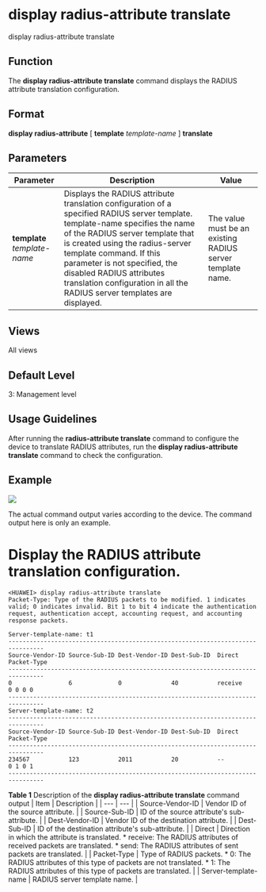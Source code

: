 display radius-attribute translate
==================================

display radius-attribute translate

Function
--------



The **display radius-attribute translate** command displays the RADIUS attribute translation configuration.




Format
------

**display radius-attribute** [ **template** *template-name* ] **translate**


Parameters
----------

| Parameter | Description | Value |
| --- | --- | --- |
| **template** *template-name* | Displays the RADIUS attribute translation configuration of a specified RADIUS server template. template-name specifies the name of the RADIUS server template that is created using the radius-server template command.  If this parameter is not specified, the disabled RADIUS attributes translation configuration in all the RADIUS server templates are displayed. | The value must be an existing RADIUS server template name. |



Views
-----

All views


Default Level
-------------

3: Management level


Usage Guidelines
----------------

After running the **radius-attribute translate** command to configure the device to translate RADIUS attributes, run the **display radius-attribute translate** command to check the configuration.


Example
-------

![](../public_sys-resources/note_3.0-en-us.png) 

The actual command output varies according to the device. The command output here is only an example.


# Display the RADIUS attribute translation configuration.
```
<HUAWEI> display radius-attribute translate
Packet-Type: Type of the RADIUS packets to be modified. 1 indicates valid; 0 indicates invalid. Bit 1 to bit 4 indicate the authentication request, authentication accept, accounting request, and accounting response packets.   

Server-template-name: t1                                                       
--------------------------------------------------------------------------------
Source-Vendor-ID Source-Sub-ID Dest-Vendor-ID Dest-Sub-ID  Direct    Packet-Type
--------------------------------------------------------------------------------
0                6             0              40           receive    0 0 0 0   
--------------------------------------------------------------------------------
Server-template-name: t2                                                       
--------------------------------------------------------------------------------
Source-Vendor-ID Source-Sub-ID Dest-Vendor-ID Dest-Sub-ID  Direct    Packet-Type
--------------------------------------------------------------------------------
234567           123           2011           20           --         0 1 0 1   
--------------------------------------------------------------------------------

```

**Table 1** Description of the **display radius-attribute translate** command output
| Item | Description |
| --- | --- |
| Source-Vendor-ID | Vendor ID of the source attribute. |
| Source-Sub-ID | ID of the source attribute's sub-attribute. |
| Dest-Vendor-ID | Vendor ID of the destination attribute. |
| Dest-Sub-ID | ID of the destination attribute's sub-attribute. |
| Direct | Direction in which the attribute is translated.   * receive: The RADIUS attributes of received packets are translated. * send: The RADIUS attributes of sent packets are translated. |
| Packet-Type | Type of RADIUS packets.   * 0: The RADIUS attributes of this type of packets are not translated. * 1: The RADIUS attributes of this type of packets are translated. |
| Server-template-name | RADIUS server template name. |